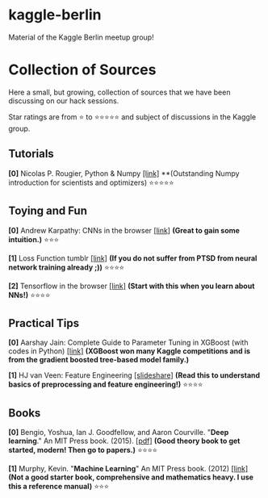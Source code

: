 # kaggle-berlin
Material of the Kaggle Berlin meetup group!

# Collection of Sources

Here a small, but growing, collection of sources that we have been discussing on our hack sessions.

Star ratings are from :star: to :star::star::star::star::star: and subject of discussions in the Kaggle group.

## Tutorials

**[0]** Nicolas P. Rougier, Python & Numpy [[link]](http://www.labri.fr/perso/nrougier/from-python-to-numpy/) **(Outstanding Numpy introduction for scientists and optimizers) :star::star::star::star::star:

## Toying and Fun


**[0]** Andrew Karpathy: CNNs in the browser [[link]](http://cs.stanford.edu/people/karpathy/convnetjs/) **(Great to gain some intuition.)** :star::star::star:

**[1]** Loss Function tumblr [[link]](https://lossfunctions.tumblr.com) **(If you do not suffer from PTSD from neural network training already ;))** :star::star::star::star:

**[2]** Tensorflow in the browser [[link]](https://playground.tensorflow.org) **(Start with this when you learn about NNs!)** :star::star::star::star:

## Practical Tips


**[0]** Aarshay Jain: Complete Guide to Parameter Tuning in XGBoost (with codes in Python) [[link]](https://www.analyticsvidhya.com/blog/2016/03/complete-guide-parameter-tuning-xgboost-with-codes-python/) **(XGBoost won many Kaggle competitions and is from the gradient boosted tree-based model family.)**

**[1]** HJ van Veen: Feature Engineering [[slideshare]](https://www.slideshare.net/HJvanVeen/feature-engineering-72376750) **(Read this to understand basics of preprocessing and feature engineering!)** :star::star::star::star:

## Books

**[0]** Bengio, Yoshua, Ian J. Goodfellow, and Aaron Courville. "**Deep learning**." An MIT Press book. (2015). [[pdf]](https://github.com/HFTrader/DeepLearningBook/raw/master/DeepLearningBook.pdf) **(Good theory book to get started, modern! Then go to papers.)** :star::star::star::star:

**[1]** Murphy, Kevin. "**Machine Learning**" An MIT Press book. (2012) [[link]](https://mitpress.mit.edu/books/machine-learning-0) **(Not a good starter book, comprehensive and mathematics heavy. I use this a reference manual)** :star::star::star:
